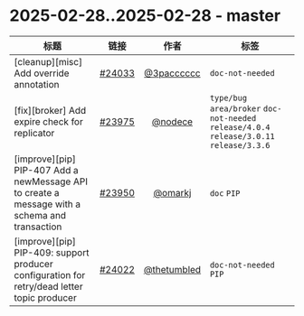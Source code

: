 # 2025-02-28..2025-02-28 - master
| 标题 | 链接 | 作者 | 标签 |
| - | :--: | :--: | - |
| [cleanup][misc] Add override annotation | [#24033](https://github.com/apache/pulsar/pull/24033) | [@3pacccccc](https://github.com/3pacccccc) | `doc-not-needed`  | 
| [fix][broker] Add expire check for replicator | [#23975](https://github.com/apache/pulsar/pull/23975) | [@nodece](https://github.com/nodece) | `type/bug` `area/broker` `doc-not-needed` `release/4.0.4` `release/3.0.11` `release/3.3.6`  | 
| [improve][pip] PIP-407 Add a newMessage API to create a message with a schema and transaction | [#23950](https://github.com/apache/pulsar/pull/23950) | [@omarkj](https://github.com/omarkj) | `doc` `PIP`  | 
| [improve][pip] PIP-409: support producer configuration for retry/dead letter topic producer | [#24022](https://github.com/apache/pulsar/pull/24022) | [@thetumbled](https://github.com/thetumbled) | `doc-not-needed` `PIP`  | 
